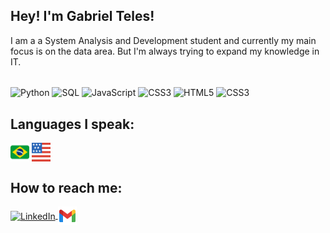 
## Hey! I'm Gabriel Teles!
I am a a System Analysis and Development student and currently my main focus is on the data area. But I'm always trying to expand my knowledge in IT.

<div style="display: inline_block">
<br>
 
<img align= "center" alt="Python" height="30" width="40" src="https://cdn.jsdelivr.net/gh/devicons/devicon@latest/icons/python/python-original.svg">
<img align= "center" alt="SQL" height="30" width="40" src="https://cdn.jsdelivr.net/gh/devicons/devicon@latest/icons/azuresqldatabase/azuresqldatabase-original.svg" >
<img align= "center" alt="JavaScript" height="30" width="40" src="https://cdn.jsdelivr.net/gh/devicons/devicon@latest/icons/javascript/javascript-original.svg" >
<img align= "center" alt="CSS3" height="30" width="40" src="https://cdn.jsdelivr.net/gh/devicons/devicon@latest/icons/xml/xml-original.svg" >
<img align= "center" alt="HTML5" height="30" width="40" src="https://cdn.jsdelivr.net/gh/devicons/devicon@latest/icons/html5/html5-original.svg" >
<img align= "center" alt="CSS3" height="30" width="40" src="https://cdn.jsdelivr.net/gh/devicons/devicon@latest/icons/css3/css3-original.svg" >

## Languages I speak:
<img align= "center" alt="Brazil flag" height="30" width="30" src="flag-for-flag-brazil-svgrepo-com.svg" >
<img align= "center" alt="USA flag" height="30" width="30" src="usa-svgrepo-com.svg" >



## How to reach me:

  <a href="https://www.linkedin.com/in/gabriel-teles-950b8b327/" target="_blank">
    <img align="center" alt="LinkedIn" height="30" width="40" src="https://cdn.jsdelivr.net/gh/devicons/devicon@latest/icons/linkedin/linkedin-original.svg">
  </a>
  <a href="mailto:gabrieltelescdev@gmail.com">
    <img align="center" alt="Gmail" height="30" width="30" src="icons8-gmail.svg">
  </a>
</div>



